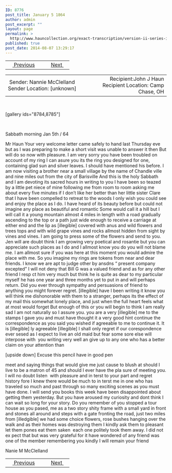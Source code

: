 ```yaml
---
ID: 8776
post_title: January 5 1864
author: admin
post_excerpt: ""
layout: page
permalink: >
  http://www.hauncollection.org/exact-transcription/version-ii-series-iii/january-5-1864-2/
published: true
post_date: 2014-08-07 13:29:17
---
```

<table style="width: 100%;" align="center">
<tbody>
<tr>
<td width="50%"> <a href="http://www.hauncollection.org/version-2/version-ii-series-iii/january-3-1864/"><img src="https://lh3.googleusercontent.com/-EFJpxxNiPNw/VqgtWBCZrMI/AAAAAAAAAFU/WfY4lPFWWkg/s800-Ic42/Soeb-Plain-Arrows-8-10px.png" alt="" width="10" height="10" /> Previous</a></td>
<td style="text-align: right;"><a href="http://www.hauncollection.org/version-2/version-ii-series-iii/january-6-1864/">Next <img src="https://lh3.googleusercontent.com/-67k0cYlpXHw/VqgtWKz1MXI/AAAAAAAAAFU/k9PW_Piyurk/s800-Ic42/Soeb-Plain-Arrows-5-10px.png" alt="" width="10" height="10" /></a></td>
</tr>
</tbody>
</table>
<table style="width: 100%;" align="center">
<tbody>
<tr>
<td width="50%"> Sender: Nannie McClelland
Sender Location: [unknown]</td>
<td style="text-align: right;">Recipient:John J Haun
Recipient Location: Camp Chase, OH</td>
</tr>
</tbody>
</table>
&nbsp;

[gallery ids="8784,8785"]

&nbsp;

Sabbath morning Jan 5th / 64

Mr Haun
Your very welcome letter came safely to hand last
Thursday eve but as I was preparing to make a short visit was unable
to answer it then But will do so now with pleasure. I am very
sorry you have been troubled on account of my ring I can
asure you its the ring you designed for one, containing glad
sun and silver leaves. I should have mentioned his before. I am
now visiting a brother near a small village by the name of Chandle
ville and nine miles out from the city of Barisville And this
is the holy Sabbath and I am devoting its sacred hours in writing
to you I have been so teazed by a little pet niece of mine following
me from room to room asking me about every five minutes if I
don’t like her better than her little sister Clare that I have been
compelled to retreat to the woods I only wish you could see and
enjoy the place as I do. I have heard of its beauty before but could not
imagine any place as beautiful and romantic Some would
call it a hill but I will call it a young mountain almost 4 miles in
length with a road gradually ascending to the top or a path just wide enough to receive a carriage at
either end and the lip as [illegible] covered with anus and wild flowers
and trees tops and with wild grape vines and rocks allmost hidden from sight
by vines and vines. I am going to press some of the flowers and send to
you. Jen will are doubt think I am growing very poetical and rosantie
but you can appreciate such places as I do and I allmost know you
do you will not blame me. I am allmost sure if you was here at this
moment you would admire the place with me. So you imagine
my rings are tokens from near and dear friends. I know we are apt
to judge other by ansdns “ present company excepted” I will not
deny that Bill G was a valued friend and as for any other friend I resp
ct him very much but think he is quite as dear to my particular
myself he has one year and three months yet to put in and will
perhaps return. Did you ever through sympathy and persuasions
of friend to anything you might forever regret. [illegible] have I been writing it know you will think me dishonorable with
them to a stranger, perhaps its the effect of my mail this somewhat
lonely place, and just when the full heart feels what at most
would forget But enough of this or you will begin to think I am really
sad I am not naturally so I assure you. you are a very [illegible] me to
the stamps I gave you and must have thought it a very good hint
continue the correspondence as you said you wished if agreeable to me
to continue it. It is [illegible] ly agreeable [illegible] I shall only regret
if our corespondence ever sesed as I expect to live an old maid
but fear some sore else will interpose with  you writing very well
an give up to any one who has a better claim on your attention than

[upside down]
Excuse this pencil have in good pen

meet and saying things that would give me just cause to blush
at should I live to be a matron of 45 and should I ever have the pla
sure of meeting you. I will no doubt listen  with pleasure and in
terst to your part and regret history fore I knew there would be much to in
terst me in one who has traveled so much and past
through so many exciting scenes as you must have done. I will
send you books this week have been disappointed about getting
them yesterday. But you have aroused my curiosity and dont think I
can wait so long for your story. Do you remember of you stopped a tour
house as you pased, me as a two story shity frame with a small yard in front and stones all around
and steps with a gate fronting the road, just two miles from [illedgible]
we had some choice flowers, rose bushes hanging over the walk and as their
homes was destroying them I kindly ask them to pleasant let them
pones eat them saken  each one politely took them away. I did not ex
pect that but was very grateful for it have wondered of any friend was
one of the member remembering you kindly I will remain
your friend

Nanie M McClelland


<table style="width: 100%;" align="center">
<tbody>
<tr>
<td width="50%"> <a href="http://www.hauncollection.org/version-2/version-ii-series-iii/january-3-1864/"><img src="https://lh3.googleusercontent.com/-EFJpxxNiPNw/VqgtWBCZrMI/AAAAAAAAAFU/WfY4lPFWWkg/s800-Ic42/Soeb-Plain-Arrows-8-10px.png" alt="" width="10" height="10" /> Previous</a></td>
<td style="text-align: right;"><a href="http://www.hauncollection.org/version-2/version-ii-series-iii/january-6-1864/">Next <img src="https://lh3.googleusercontent.com/-67k0cYlpXHw/VqgtWKz1MXI/AAAAAAAAAFU/k9PW_Piyurk/s800-Ic42/Soeb-Plain-Arrows-5-10px.png" alt="" width="10" height="10" /></a></td>
</tr>
</tbody>
</table>